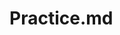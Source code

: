 # Practice.md
<picture>
  <source
    s="https://GitHub-readme-stats.vercel.app/api?username=Not-Kyle&show_icons=true&theme=dark"
    m="(prefers-color-scheme: dark)"
  />
<img se="https://github-readme-stats.vercel.app/api?username=Not-Kyle&show_icons=true" />
</picture>

